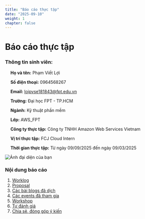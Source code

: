 ```yaml
---
title: "Báo cáo thực tập"
date: "2025-09-10"
weight: 1
chapter: false
---
```


# Báo cáo thực tập

### Thông tin sinh viên:

&emsp; **Họ và tên:** Phạm Viết Lợi

&emsp; **Số điện thoại:** 0964568267

&emsp; **Email:** loipvse181843@fpt.edu.vn

&emsp; **Trường:** Đại học FPT - TP.HCM

&emsp; **Ngành:** Kỹ thuật phần mềm

&emsp; **Lớp:** AWS_FPT

&emsp; **Công ty thực tập:** Công ty TNHH Amazon Web Services Vietnam

&emsp; **Vị trí thực tập:** FCJ Cloud Intern

&emsp; **Thời gian thực tập:** Từ ngày 09/09/2025 đến ngày 09/03/2025

![Ảnh đại diện của bạn](/images/avatar.png)

### Nội dung báo cáo

1.  [Worklog](1-Worklog/)
2.  [Proposal](2-Proposal/)
3.  [Các bài blogs đã dịch](3-BlogsTranslated/)
4.  [Các events đã tham gia](4-EventParticipated/)
5.  [Workshop](5-Workshop/)
6.  [Tự đánh giá](6-Self-evaluation/)
7.  [Chia sẻ, đóng góp ý kiến](7-Feedback/)
